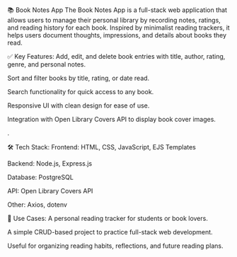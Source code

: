 📚 Book Notes App
The Book Notes App is a full-stack web application that allows users to manage their personal library by recording notes, ratings, and reading history for each book. Inspired by minimalist reading trackers, it helps users document thoughts, impressions, and details about books they read.

✅ Key Features:
Add, edit, and delete book entries with title, author, rating, genre, and personal notes.

Sort and filter books by title, rating, or date read.

Search functionality for quick access to any book.

Responsive UI with clean design for ease of use.

Integration with Open Library Covers API to display book cover images.

.

🛠️ Tech Stack:
Frontend: HTML, CSS, JavaScript, EJS Templates

Backend: Node.js, Express.js

Database: PostgreSQL

API: Open Library Covers API

Other: Axios, dotenv

📌 Use Cases:
A personal reading tracker for students or book lovers.

A simple CRUD-based project to practice full-stack web development.

Useful for organizing reading habits, reflections, and future reading plans.

